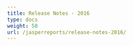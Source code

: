```yaml
---
title: Release Notes - 2016
type: docs
weight: 50
url: /jasperreports/release-notes-2016/
---
```



